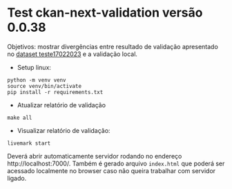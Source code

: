 # Test ckan-next-validation versão 0.0.38

Objetivos: mostrar divergências entre resultado de validação apresentado no [dataset teste17022023](http://projetockan.cge.mg.gov.br/dataset/teste17022023) e a validação local.

- Setup linux:

```
python -m venv venv
source venv/bin/activate
pip install -r requirements.txt
```

- Atualizar relatório de validação

```
make all
```

- Visualizar relatório de validação:

```
livemark start
```
Deverá abrir automaticamente servidor rodando no endereço  http://localhost:7000/. Também é gerado arquivo `index.html` que poderá ser acessado localmente no browser caso não queira trabalhar com servidor ligado.

